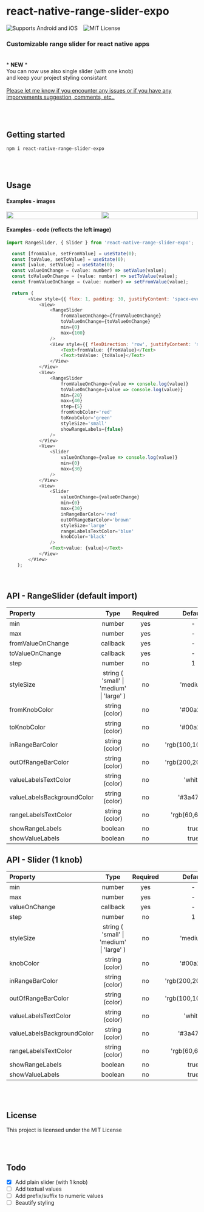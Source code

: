 # react-native-range-slider-expo
![Supports Android and iOS](https://img.shields.io/badge/platforms-android%20|%20ios-blue.svg) &nbsp;&nbsp;
![MIT License](https://img.shields.io/npm/l/react-native-range-slider-expo?color=red)
### Customizable range slider for react native apps <br/><br/>

\* **NEW** \* <br/>
You can now use also single slider (with one knob)<br/>and keep your project styling consistant
<br/><br/>
[Please let me know if you encounter any issues or if you have any imporvements suggestion, comments, etc..](https://github.com/D10S60948/react-native-range-slider-expo/issues)

<br/><br/>
## Getting started
`npm i react-native-range-slider-expo`

<br/><br/>
## Usage
#### Examples - images

<div style="display:flex;flex-direction:row">
  <img src="https://res.cloudinary.com/dexts7jfo/image/upload/v1595960302/image2_eqbpiw.png" style="height:100%;width:100%"/>
  <img src="https://res.cloudinary.com/dexts7jfo/image/upload/v1595960364/image_daoab0.png" style="height:100%;width:100%"/>
</div>

#### Examples - code (reflects the left image)

```javascript
import RangeSlider, { Slider } from 'react-native-range-slider-expo';
```
```javascript
  const [fromValue, setFromValue] = useState(0);
  const [toValue, setToValue] = useState(0);
  const [value, setValue] = useState(0);
  const valueOnChange = (value: number) => setValue(value);
  const toValueOnChange = (value: number) => setToValue(value);
  const fromValueOnChange = (value: number) => setFromValue(value);
  
  return (
        <View style={{ flex: 1, padding: 30, justifyContent: 'space-evenly' }}>
            <View>
                <RangeSlider
                    fromValueOnChange={fromValueOnChange}
                    toValueOnChange={toValueOnChange}
                    min={0}
                    max={100}
                />
                <View style={{ flexDirection: 'row', justifyContent: 'space-between' }}>
                    <Text>fromValue: {fromValue}</Text>
                    <Text>toValue: {toValue}</Text>
                </View>
            </View>
            <View>
                <RangeSlider
                    fromValueOnChange={value => console.log(value)}
                    toValueOnChange={value => console.log(value)}
                    min={20}
                    max={40}
                    step={5}
                    fromKnobColor='red'
                    toKnobColor='green'
                    styleSize='small'
                    showRangeLabels={false}
                />
            </View>
            <View>
                <Slider
                    valueOnChange={value => console.log(value)}
                    min={0}
                    max={30}
                />
            </View>
            <View>
                <Slider
                    valueOnChange={valueOnChange}
                    min={0}
                    max={30}
                    inRangeBarColor='red'
                    outOfRangeBarColor='brown'
                    styleSize='large'
                    rangeLabelsTextColor='blue'
                    knobColor='black'
                />
                <Text>value: {value}</Text>
            </View>
        </View>
    );
```

<br/>

## API - RangeSlider (default import)
| Property | Type | Required | Default |
| :---     |:----:|  :-----: | :-----: | 
| min | number | yes | - |
| max | number | yes | - |
| fromValueOnChange | callback | yes | - |
| toValueOnChange | callback | yes | - |
| step | number | no | 1 |
| styleSize | string ( 'small' \| 'medium' \| 'large' )  | no | 'medium' |
| fromKnobColor | string (color) | no | '#00a2ff' |
| toKnobColor | string (color) | no | '#00a2ff' |
| inRangeBarColor | string (color) | no | 'rgb(100,100,100)' |
| outOfRangeBarColor | string (color) | no | 'rgb(200,200,200)' |
| valueLabelsTextColor | string (color) | no | 'white' |
| valueLabelsBackgroundColor | string (color) | no | '#3a4766' |
| rangeLabelsTextColor | string (color) | no | 'rgb(60,60,60)' |
| showRangeLabels | boolean | no | true |
| showValueLabels | boolean | no | true |

## API - Slider (1 knob)
| Property | Type | Required | Default |
| :---     |:----:|  :-----: | :-----: | 
| min | number | yes | - |
| max | number | yes | - |
| valueOnChange | callback | yes | - |
| step | number | no | 1 |
| styleSize | string ( 'small' \| 'medium' \| 'large' )  | no | 'medium' |
| knobColor | string (color) | no | '#00a2ff' |
| inRangeBarColor | string (color) | no | 'rgb(200,200,200)' |
| outOfRangeBarColor | string (color) | no | 'rgb(100,100,100)' |
| valueLabelsTextColor | string (color) | no | 'white' |
| valueLabelsBackgroundColor | string (color) | no | '#3a4766' |
| rangeLabelsTextColor | string (color) | no | 'rgb(60,60,60)' |
| showRangeLabels | boolean | no | true |
| showValueLabels | boolean | no | true |
<br/><br/>

## License
This project is licensed under the MIT License

<br/><br/>

## Todo
   - [X] Add plain slider (with 1 knob)
   - [ ] Add textual values
   - [ ] Add prefix/suffix to numeric values
   - [ ] Beautify styling
   <!-- - [ ] Knob is pressed indication -->
   <!-- - [ ] Change value press on bar (on the out of range parts) -->
